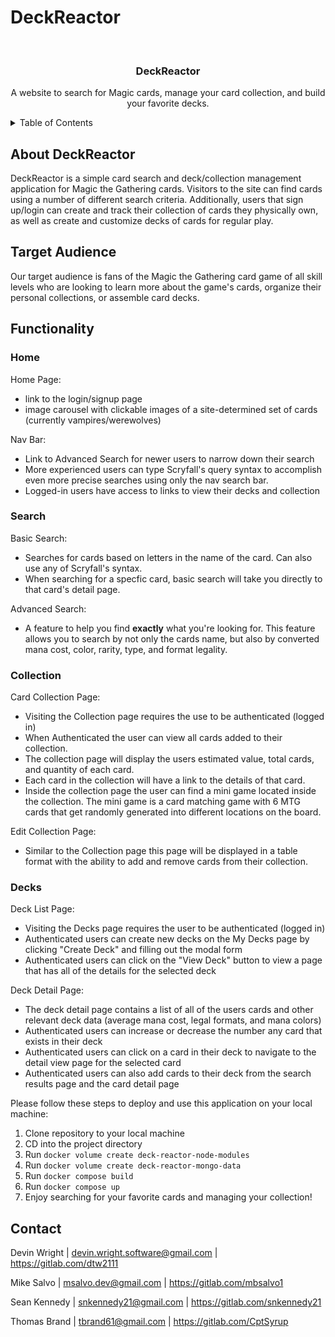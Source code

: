 # DeckReactor

<!-- PROJECT LOGO -->
<br />
<div align="center">

  <h3 align="center">DeckReactor</h3>

  <p align="center">
    A website to search for Magic cards, manage your card collection, and build your favorite decks.
</div>

<!-- TABLE OF CONTENTS -->
<details>
  <summary>Table of Contents</summary>
  <ol>
    <li><a href="#about-deckreactor">About DeckReactor</a></li>
    <li><a href="#target-audience">Target Audience</a></li>
    <li>
      <a href="#functionality">Functionality</a>
      <ul>
        <li><a href="#home">Home</a></li>
        <li><a href="#search">Search</a></li>
        <li><a href="#collection">Collection</a></li>
        <li><a href="#decks">Decks</a></li>
      </ul>
    </li>
    <li><a href="#getting-started">Getting</a></li>
    <li><a href="#contact">Contact</a></li>
  </ol>
</details>

<!-- ABOUT THE PROJECT -->

## About DeckReactor

DeckReactor is a simple card search and deck/collection management application for Magic the Gathering cards. Visitors to the site can find cards using a number of different search criteria. Additionally, users that sign up/login can create and track their collection of cards they physically own, as well as create and customize decks of cards for regular play.

## Target Audience

Our target audience is fans of the Magic the Gathering card game of all skill levels who are looking to learn more about the game's cards, organize their personal collections, or assemble card decks.

## Functionality

### Home

Home Page:

- link to the login/signup page
- image carousel with clickable images of a site-determined set of cards (currently vampires/werewolves)

Nav Bar:

- Link to Advanced Search for newer users to narrow down their search
- More experienced users can type Scryfall's query syntax to accomplish even more precise searches using only the nav search bar.
- Logged-in users have access to links to view their decks and collection

### Search

Basic Search:

- Searches for cards based on letters in the name of the card. Can also use any of Scryfall's syntax.
- When searching for a specfic card, basic search will take you directly to that card's detail page.

Advanced Search:

- A feature to help you find **exactly** what you're looking for. This feature allows you to search by not only the cards name, but also by converted mana cost, color, rarity, type, and format legality.

### Collection

Card Collection Page:

- Visiting the Collection page requires the use to be authenticated (logged in)
- When Authenticated the user can view all cards added to their collection.
- The collection page will display the users estimated value, total cards, and quantity of each card.
- Each card in the collection will have a link to the details of that card.
- Inside the collection page the user can find a mini game located inside the collection.
  The mini game is a card matching game with 6 MTG cards that get randomly generated into different locations on the board.

Edit Collection Page:

- Similar to the Collection page this page will be displayed in a table format with the ability to add and remove cards from their collection.

### Decks

Deck List Page:

- Visiting the Decks page requires the user to be authenticated (logged in)
- Authenticated users can create new decks on the My Decks page by clicking "Create Deck" and filling out the modal form
- Authenticated users can click on the "View Deck" button to view a page that has all of the details for the selected deck

Deck Detail Page:

- The deck detail page contains a list of all of the users cards and other relevant deck data (average mana cost, legal formats, and mana colors)
- Authenticated users can increase or decrease the number any card that exists in their deck
- Authenticated users can click on a card in their deck to navigate to the detail view page for the selected card
- Authenticated users can also add cards to their deck from the search results page and the card detail page

<!-- Getting Started -->

Please follow these steps to deploy and use this application on your local machine:

1. Clone repository to your local machine
2. CD into the project directory
3. Run `docker volume create deck-reactor-node-modules`
4. Run `docker volume create deck-reactor-mongo-data`
5. Run `docker compose build`
6. Run `docker compose up`
7. Enjoy searching for your favorite cards and managing your collection!

<!-- Contact -->

## Contact

Devin Wright | <devin.wright.software@gmail.com> | <https://gitlab.com/dtw2111>

Mike Salvo | <msalvo.dev@gmail.com> | <https://gitlab.com/mbsalvo1>

Sean Kennedy | <snkennedy21@gmail.com> | <https://gitlab.com/snkennedy21>

Thomas Brand | <tbrand61@gmail.com> | <https://gitlab.com/CptSyrup>
